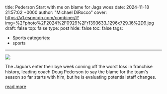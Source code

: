 title: Pederson Start with me on blame for Jags woes
date: 2024-11-18 21:57:02 +0000
author: "Michael DiRocco"
cover: https://a1.espncdn.com/combiner/i?img=%2Fphoto%2F2024%2F0929%2Fr1393633_1296x729_16%2D9.jpg
draft: false
top: false
type: post
hide: false
toc: false
tags:
  - Sports
categories:
  - sports
---

![](https://a1.espncdn.com/combiner/i?img=%2Fphoto%2F2024%2F0929%2Fr1393633_1296x729_16%2D9.jpg)

The Jaguars enter their bye week coming off the worst loss in franchise history, leading coach Doug Pederson to say the blame for the team's season so far starts with him, but he is evaluating potential staff changes.

[read more](https://www.espn.com/nfl/story/_/id/42470976/jags-coach-doug-pederson-says-blame-year-starts-him)
